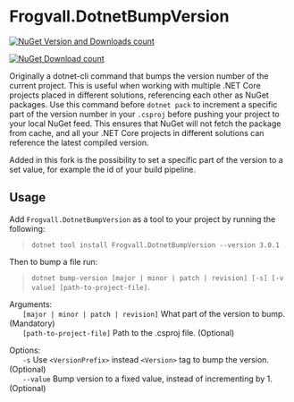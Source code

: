 # Frogvall.DotnetBumpVersion

[![NuGet Version and Downloads count](https://img.shields.io/nuget/vpre/Frogvall.DotnetBumpVersion.svg)](http://www.nuget.org/packages/Frogvall.DotnetBumpVersion/)

[![NuGet Download count](https://img.shields.io/nuget/dt/Frogvall.DotnetBumpVersion.svg)](http://www.nuget.org/packages/Frogvall.DotnetBumpVersion/)

Originally a dotnet-cli command that bumps the version number of the current project. This is useful when working with multiple .NET Core projects
placed in different solutions, referencing each other as NuGet packages. Use this command before `dotnet pack` to increment a specific part of
the version number in your `.csproj` before pushing your project to your local NuGet feed. This ensures that NuGet will not fetch the package from cache,
and all your .NET Core projects in different solutions can reference the latest compiled version.

Added in this fork is the possibility to set a specific part of the version to a set value, for example the id of your build pipeline.

## Usage

Add `Frogvall.DotnetBumpVersion` as a tool to your project by running the following:

> `dotnet tool install Frogvall.DotnetBumpVersion --version 3.0.1`

Then to bump a file run:

> `dotnet bump-version [major | minor | patch | revision] [-s] [-v value] [path-to-project-file]`.

Arguments:  
&nbsp;&nbsp;&nbsp;&nbsp;&nbsp;&nbsp;`[major | minor | patch | revision]` What part of the version to bump. (Mandatory)  
&nbsp;&nbsp;&nbsp;&nbsp;&nbsp;&nbsp;`[path-to-project-file]` Path to the .csproj file. (Optional)

Options:  
&nbsp;&nbsp;&nbsp;&nbsp;&nbsp;&nbsp;`-s` Use `<VersionPrefix>` instead `<Version>` tag to bump the version. (Optional)  
&nbsp;&nbsp;&nbsp;&nbsp;&nbsp;&nbsp;`--value` Bump version to a fixed value, instead of incrementing by 1. (Optional)